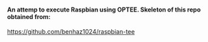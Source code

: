 #### An attemp to execute Raspbian using OPTEE. Skeleton of this repo obtained from:
https://github.com/benhaz1024/raspbian-tee
